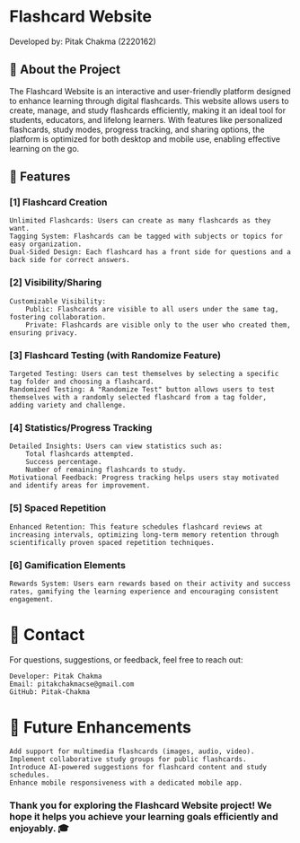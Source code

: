 # Flashcard Website

Developed by: Pitak Chakma (2220162)
## 📝 About the Project

The Flashcard Website is an interactive and user-friendly platform designed to enhance learning through digital flashcards. This website allows users to create, manage, and study flashcards efficiently, making it an ideal tool for students, educators, and lifelong learners. With features like personalized flashcards, study modes, progress tracking, and sharing options, the platform is optimized for both desktop and mobile use, enabling effective learning on the go.

## 🌟 Features
### [1] Flashcard Creation

    Unlimited Flashcards: Users can create as many flashcards as they want.
    Tagging System: Flashcards can be tagged with subjects or topics for easy organization.
    Dual-Sided Design: Each flashcard has a front side for questions and a back side for correct answers.

### [2] Visibility/Sharing

    Customizable Visibility:
        Public: Flashcards are visible to all users under the same tag, fostering collaboration.
        Private: Flashcards are visible only to the user who created them, ensuring privacy.

### [3] Flashcard Testing (with Randomize Feature)

    Targeted Testing: Users can test themselves by selecting a specific tag folder and choosing a flashcard.
    Randomized Testing: A "Randomize Test" button allows users to test themselves with a randomly selected flashcard from a tag folder, adding variety and challenge.

### [4] Statistics/Progress Tracking

    Detailed Insights: Users can view statistics such as:
        Total flashcards attempted.
        Success percentage.
        Number of remaining flashcards to study.
    Motivational Feedback: Progress tracking helps users stay motivated and identify areas for improvement.

### [5] Spaced Repetition

    Enhanced Retention: This feature schedules flashcard reviews at increasing intervals, optimizing long-term memory retention through scientifically proven spaced repetition techniques.

### [6] Gamification Elements

    Rewards System: Users earn rewards based on their activity and success rates, gamifying the learning experience and encouraging consistent engagement.


# 📧 Contact

For questions, suggestions, or feedback, feel free to reach out:

    Developer: Pitak Chakma
    Email: pitakchakmacse@gmail.com
    GitHub: Pitak-Chakma

# 🎯 Future Enhancements

    Add support for multimedia flashcards (images, audio, video).
    Implement collaborative study groups for public flashcards.
    Introduce AI-powered suggestions for flashcard content and study schedules.
    Enhance mobile responsiveness with a dedicated mobile app.

### Thank you for exploring the Flashcard Website project! We hope it helps you achieve your learning goals efficiently and enjoyably. 🎓